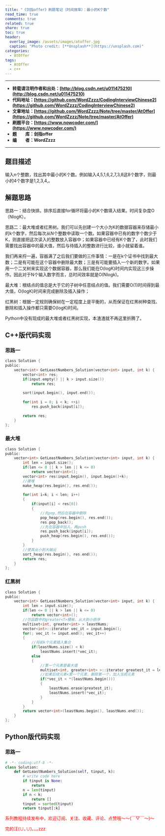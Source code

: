 ```yaml
---
title: "《剑指offer》刷题笔记（时间效率）：最小的K个数"
read_time: true
comments: true
related: true
share: true
toc: true
header:
  overlay_image: /assets/images/atoffer.jpg
  caption: "Photo credit: [**Unsplash**](https://unsplash.com)"
categories:
  - AtOffer
tags:
  - AtOffer
  - c++
---
```


----------

- **转载请注明作者和出处：[http://blog.csdn.net/u011475210](http://blog.csdn.net/u011475210)**
- **代码地址：[https://github.com/WordZzzz/CodingInterviewChinese2](https://github.com/WordZzzz/CodingInterviewChinese2)**
- **文章地址：[https://github.com/WordZzzz/Note/tree/master/AtOffer](https://github.com/WordZzzz/Note/tree/master/AtOffer)**
- **刷题平台：[https://www.nowcoder.com/](https://www.nowcoder.com/)**
- **题&emsp;&emsp;库：剑指offer**
- **编&emsp;&emsp;者：WordZzzz**

----------

## 题目描述

输入n个整数，找出其中最小的K个数。例如输入4,5,1,6,2,7,3,8这8个数字，则最小的4个数字是1,2,3,4,。

## 解题思路

思路一：结合快排。排序后直接for循环将最小的K个数填入结果。时间复杂度O（NlogK）。

思路二：最大堆或者红黑树。我们可以先创建一个大小为K的数据容器来存储最小的k个数字，然后每次从N个整数中读取一个数。如果容器中已有的数字个数少于K，则直接把这次读入的整数放入容器中；如果容器中已经有K个数了，此时我们需要找出容器中的最大值，然后与待插入的整数进行比较，谁小就留着谁。

我们再来捋一遍，容器满了之后我们要做的三件事情：一是在k个证书中找到最大数；二是有可能在这个容器中删除最大数；三是有可能要插入一个新的数字。如果用一个二叉树来实现这个数据容器，那么我们能在O(logK)时间内实现这三步操作。因此对于N个输入数字而言，总时间效率就是O(Nlogk)。

最大堆：根结点的值总是大于它的子树中任意结点的值。我们需要O(1)时间得到最大值，O(logK)时间来完成删除及插入操作；

红黑树：根据一定规则确保树在一定程度上是平衡的，从而保证在红黑树种查找、删除和插入操作都只需要O(logK)时间。

Python中没有现成的最大堆或者红黑树实现，本渣渣就不再这里折腾了。

## C++版代码实现

### 思路一

```c
class Solution {
public:
    vector<int> GetLeastNumbers_Solution(vector<int> input, int k) {
        vector<int> res;
        if(input.empty() || k > input.size())
            return res;
        
        sort(input.begin(), input.end());
        
        for(int i = 0; i < k; ++i)
            res.push_back(input[i]);
        
        return res;
    }
};
```

### 最大堆

```c
class Solution {
public:
    vector<int> GetLeastNumbers_Solution(vector<int> input, int k) {
        int len = input.size();
        if(len <= 0 || k > len || k <= 0)
            return vector<int>();
        vector<int> res(input.begin(), input.begin()+k);
        //建堆
        make_heap(res.begin(), res.end());
         
        for(int i=k; i < len; i++)
        {
            if(input[i] < res[0])
            {
                //先pop,然后在容器中删除
                pop_heap(res.begin(), res.end());
                res.pop_back();
                //先在容器中加入，再push
                res.push_back(input[i]);
                push_heap(res.begin(), res.end());
            }
        }
        //使其从小到大输出
        sort_heap(res.begin(), res.end());
        return res;
    }
};
```

### 红黑树

```c
class Solution {
public:
    vector<int> GetLeastNumbers_Solution(vector<int> input, int k) {
        int len = input.size();
        if(len <= 0 || k > len || k <= 0)
            return vector<int>();
        //仿函数中的greater<T>模板，从大到小排序
        multiset<int, greater<int> > leastNums;
        vector<int>::iterator vec_it = input.begin();
        for(; vec_it != input.end(); vec_it++)
        {
            //将前k个元素插入集合
            if(leastNums.size() < k)
                leastNums.insert(*vec_it);
            else
            {
                //第一个元素是最大值
                multiset<int, greater<int> >::iterator greatest_it = leastNums.begin();
                //如果后续元素<第一个元素，删除第一个，加入当前元素
                if(*vec_it < *(leastNums.begin()))
                {
                    leastNums.erase(greatest_it);
                    leastNums.insert(*vec_it);
                }
            }
        }
        return vector<int>(leastNums.begin(), leastNums.end());
    }
};
```

## Python版代码实现

### 思路一

```python
# -*- coding:utf-8 -*-
class Solution:
    def GetLeastNumbers_Solution(self, tinput, k):
        # write code here
        if tinput is None:
            return
        n = len(tinput)
        if n < k:
            return []
        tinput = sorted(tinput)
        return tinput[:k]
```

<span style="color: red">系列教程持续发布中，欢迎订阅、关注、收藏、评论、点赞哦～～(￣▽￣～)～</span>

<span style="color: red">完的汪(∪｡∪)｡｡｡zzz</span>